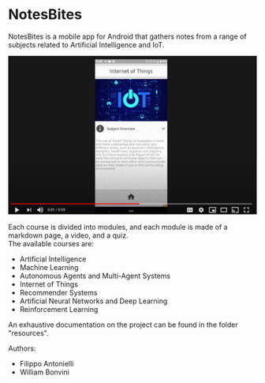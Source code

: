 # NotesBites

NotesBites is a mobile app for Android that gathers notes from a range of subjects related to Artificial Intelligence and IoT.

[![Presentation Video](resources/screen.png)](https://www.youtube.com/watch?v=ukX8XPgEzD8)



Each course is divided into modules, and each module is made of a markdown page, a video, and a quiz.   
The available courses are: 

- Artificial Intelligence 
- Machine Learning
- Autonomous Agents and Multi-Agent Systems
- Internet of Things
- Recommender Systems
- Artificial Neural Networks and Deep Learning 
- Reinforcement Learning   

An exhaustive documentation on the project can be found in the folder "resources". 

Authors:

- Filippo Antonielli
- William Bonvini

